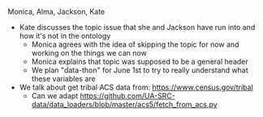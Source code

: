 Monica, Alma, Jackson, Kate

- Kate discusses the topic issue that she and Jackson have run into and how it's not in the ontology
  - Monica agrees with the idea of skipping the topic for now and working on the things we can now
  - Monica explains that topic was supposed to be a general header
  - We plan "data-thon" for June 1st to try to really understand what these variables are
- We talk about get tribal ACS data from: https://www.census.gov/tribal
  - Can we adapt https://github.com/UA-SRC-data/data_loaders/blob/master/acs5/fetch_from_acs.py
